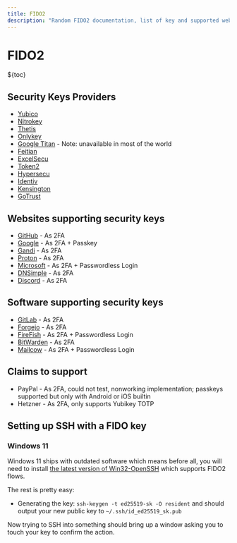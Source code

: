 ```yaml
---
title: FIDO2
description: "Random FIDO2 documentation, list of key and supported websites."
---
```


# FIDO2

${toc}

## Security Keys Providers

- [Yubico](https://www.yubico.com/)
- [Nitrokey](https://www.nitrokey.com/)
- [Thetis](https://thetis.io/)
- [Onlykey](https://onlykey.io/)
- [Google Titan](https://en.wikipedia.org/wiki/Titan_Security_Key) - Note: unavailable in most of the world
- [Feitian](https://www.ftsafe.com/)
- [ExcelSecu](https://www.excelsecu.com/)
- [Token2](https://www.token2.com/)
- [Hypersecu](https://www.hypersecu.com/)
- [Identiv](https://www.identiv.com/)
- [Kensington](https://www.kensington.com/)
- [GoTrust](https://gotrustid.com/)

## Websites supporting security keys

- [GitHub](https://github.com) - As 2FA
- [Google](https://google.com) - As 2FA + Passkey
- [Gandi](https://gandi.net) - As 2FA
- [Proton](https://proton.me) - As 2FA
- [Microsoft](https://microsoft.com) - As 2FA + Passwordless Login
- [DNSimple](https://dnsimple.com) - As 2FA
- [Discord](https://discord.com) - As 2FA

## Software supporting security keys

- [GitLab](https://gitlab.com) - As 2FA
- [Forgejo](https://forgejo.org/) - As 2FA
- [FireFish](https://joinfirefish.org/) - As 2FA + Passwordless Login
- [BitWarden](https://bitwarden.com/) - As 2FA
- [Mailcow](https://mailcow.email) - As 2FA + Passwordless Login

## Claims to support

- PayPal - As 2FA, could not test, nonworking implementation; passkeys supported but only with Android or iOS builtin
- Hetzner - As 2FA, only supports Yubikey TOTP

## Setting up SSH with a FIDO key

### Windows 11

Windows 11 ships with outdated software which means before all, you will need to install [the latest version of Win32-OpenSSH](https://github.com/PowerShell/Win32-OpenSSH/releases/latest) which supports FIDO2 flows.

The rest is pretty easy:

- Generating the key: `ssh-keygen -t ed25519-sk -O resident` and should output your new public key to `~/.ssh/id_ed25519_sk.pub`

Now trying to SSH into something should bring up a window asking you to touch your key to confirm the action.
